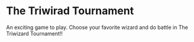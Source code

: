 # The Triwirad Tournament
An exciting game to play. Choose your favorite wizard and do battle in The Triwizard Tournament!!
